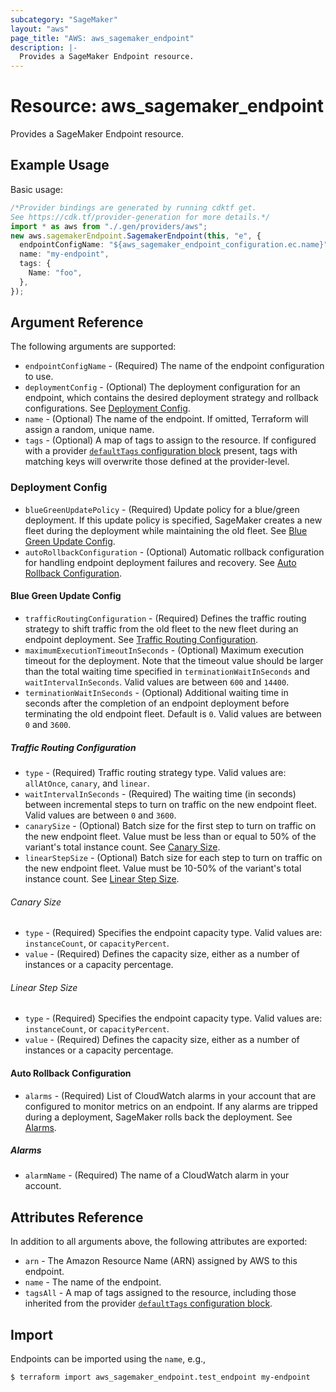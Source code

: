 ```yaml
---
subcategory: "SageMaker"
layout: "aws"
page_title: "AWS: aws_sagemaker_endpoint"
description: |-
  Provides a SageMaker Endpoint resource.
---
```


# Resource: aws\_sagemaker\_endpoint

Provides a SageMaker Endpoint resource.

## Example Usage

Basic usage:

```typescript
/*Provider bindings are generated by running cdktf get.
See https://cdk.tf/provider-generation for more details.*/
import * as aws from "./.gen/providers/aws";
new aws.sagemakerEndpoint.SagemakerEndpoint(this, "e", {
  endpointConfigName: "${aws_sagemaker_endpoint_configuration.ec.name}",
  name: "my-endpoint",
  tags: {
    Name: "foo",
  },
});

```

## Argument Reference

The following arguments are supported:

* `endpointConfigName` - (Required) The name of the endpoint configuration to use.
* `deploymentConfig` - (Optional) The deployment configuration for an endpoint, which contains the desired deployment strategy and rollback configurations. See [Deployment Config](#deployment-config).
* `name` - (Optional) The name of the endpoint. If omitted, Terraform will assign a random, unique name.
* `tags` - (Optional) A map of tags to assign to the resource. If configured with a provider [`defaultTags` configuration block](https://registry.terraform.io/providers/hashicorp/aws/latest/docs#default_tags-configuration-block) present, tags with matching keys will overwrite those defined at the provider-level.

### Deployment Config

* `blueGreenUpdatePolicy` - (Required) Update policy for a blue/green deployment. If this update policy is specified, SageMaker creates a new fleet during the deployment while maintaining the old fleet. See [Blue Green Update Config](#blue-green-update-config).
* `autoRollbackConfiguration` - (Optional) Automatic rollback configuration for handling endpoint deployment failures and recovery. See [Auto Rollback Configuration](#auto-rollback-configuration).

#### Blue Green Update Config

* `trafficRoutingConfiguration` - (Required) Defines the traffic routing strategy to shift traffic from the old fleet to the new fleet during an endpoint deployment. See [Traffic Routing Configuration](#traffic-routing-configuration).
* `maximumExecutionTimeoutInSeconds` - (Optional) Maximum execution timeout for the deployment. Note that the timeout value should be larger than the total waiting time specified in `terminationWaitInSeconds` and `waitIntervalInSeconds`. Valid values are between `600` and `14400`.
* `terminationWaitInSeconds` - (Optional) Additional waiting time in seconds after the completion of an endpoint deployment before terminating the old endpoint fleet. Default is `0`. Valid values are between `0` and `3600`.

##### Traffic Routing Configuration

* `type` - (Required) Traffic routing strategy type. Valid values are: `allAtOnce`, `canary`, and `linear`.
* `waitIntervalInSeconds` - (Required) The waiting time (in seconds) between incremental steps to turn on traffic on the new endpoint fleet. Valid values are between `0` and `3600`.
* `canarySize` - (Optional) Batch size for the first step to turn on traffic on the new endpoint fleet. Value must be less than or equal to 50% of the variant's total instance count. See [Canary Size](#canary-size).
* `linearStepSize` - (Optional) Batch size for each step to turn on traffic on the new endpoint fleet. Value must be 10-50% of the variant's total instance count. See [Linear Step Size](#linear-step-size).

###### Canary Size

* `type` - (Required) Specifies the endpoint capacity type. Valid values are: `instanceCount`, or `capacityPercent`.
* `value` - (Required) Defines the capacity size, either as a number of instances or a capacity percentage.

###### Linear Step Size

* `type` - (Required) Specifies the endpoint capacity type. Valid values are: `instanceCount`, or `capacityPercent`.
* `value` - (Required) Defines the capacity size, either as a number of instances or a capacity percentage.

#### Auto Rollback Configuration

* `alarms` - (Required) List of CloudWatch alarms in your account that are configured to monitor metrics on an endpoint. If any alarms are tripped during a deployment, SageMaker rolls back the deployment. See [Alarms](#alarms).

##### Alarms

* `alarmName` - (Required) The name of a CloudWatch alarm in your account.

## Attributes Reference

In addition to all arguments above, the following attributes are exported:

* `arn` - The Amazon Resource Name (ARN) assigned by AWS to this endpoint.
* `name` - The name of the endpoint.
* `tagsAll` - A map of tags assigned to the resource, including those inherited from the provider [`defaultTags` configuration block](https://registry.terraform.io/providers/hashicorp/aws/latest/docs#default_tags-configuration-block).

## Import

Endpoints can be imported using the `name`, e.g.,

```console
$ terraform import aws_sagemaker_endpoint.test_endpoint my-endpoint
```
